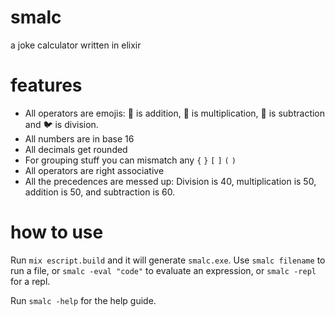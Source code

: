 # smalc
 a joke calculator written in elixir

# features

- All operators are emojis: 🤣 is addition, 💏 is multiplication, 🔪 is subtraction and 🐦 is division.
- All numbers are in base 16
- All decimals get rounded
- For grouping stuff you can mismatch any `{` `}` `[` `]` `(` `)`
- All operators are right associative
- All the precedences are messed up: Division is 40, multiplication is 50, addition is 50, and subtraction is 60.

# how to use

Run `mix escript.build` and it will generate `smalc.exe`. Use `smalc filename` to run a file, or `smalc -eval "code"` to evaluate an expression, or `smalc -repl` for a repl. 

Run `smalc -help` for the help guide.
